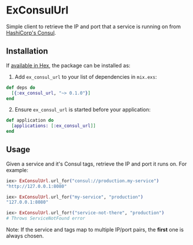 # ExConsulUrl

Simple client to retrieve the IP and port that a service is running on from [HashiCorp's Consul](https://www.consul.io/).

## Installation

If [available in Hex](https://hex.pm/docs/publish), the package can be installed as:

  1. Add `ex_consul_url` to your list of dependencies in `mix.exs`:

```elixir
def deps do
  [{:ex_consul_url, "~> 0.1.0"}]
end
```

  2. Ensure `ex_consul_url` is started before your application:

```elixir
def application do
  [applications: [:ex_consul_url]]
end
```

## Usage

Given a service and it's Consul tags, retrieve the IP and port it runs on. For example:

```elixir
iex> ExConsulUrl.url_for("consul://production.my-service")
"http://127.0.0.1:8080"

iex> ExConsulUrl.url_for("my-service", "production")
"127.0.0.1:8080"

iex> ExConsulUrl.url_for!("service-not-there", "production")
# Throws ServiceNotFound error
```

Note: If the service and tags map to multiple IP/port pairs, the **first** one is always chosen.
